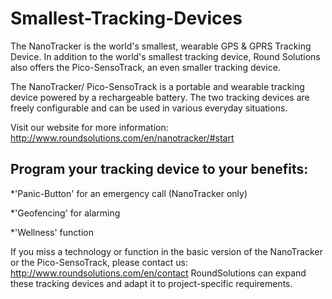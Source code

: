 # Smallest-Tracking-Devices
The NanoTracker is the world's smallest, wearable GPS &amp; GPRS Tracking Device. In addition to the world's smallest tracking device, Round Solutions also offers the Pico-SensoTrack, an even smaller tracking device.

The NanoTracker/ Pico-SensoTrack is a portable and wearable tracking device powered by a rechargeable battery. The two tracking devices are freely configurable and can be used in various everyday situations. 

Visit our website for more information: http://www.roundsolutions.com/en/nanotracker/#start

## Program your tracking device to your benefits:

*'Panic-Button' for an emergency call (NanoTracker only)

*'Geofencing' for alarming 

*'Wellness' function

If you miss a technology or function in the basic version of the NanoTracker or the Pico-SensoTrack, please contact us: http://www.roundsolutions.com/en/contact
RoundSolutions can expand these tracking devices and adapt it to project-specific requirements.


